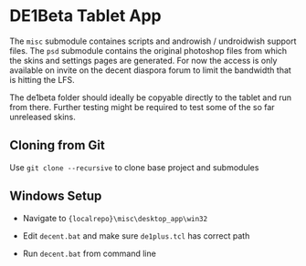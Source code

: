 # DE1Beta Tablet App

The `misc` submodule containes scripts and androwish / undroidwish support files.
The `psd` submodule contains the original photoshop files from which the skins and settings pages are generated. For now the access is only available on invite on the decent diaspora forum to limit the bandwidth that is hitting the LFS.

The de1beta folder should ideally be copyable directly to the tablet and run from there. Further testing might be required to test some of the so far unreleased skins.

## Cloning from Git

Use `git clone --recursive` to clone base project and submodules

## Windows Setup

- Navigate to `{localrepo}\misc\desktop_app\win32`

- Edit `decent.bat` and make sure `de1plus.tcl` has correct path

- Run `decent.bat` from command line

